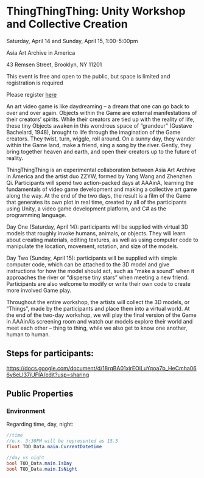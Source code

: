 ThingThingThing: Unity Workshop and Collective Creation
===================

Saturday, April 14 and Sunday, April 15, 1:00-5:00pm

Asia Art Archive in America

43 Remsen Street, Brooklyn, NY 11201



This event is free and open to the public, but space is limited and registration is required

Please register [here](https://www.eventbrite.com/e/thingthingthing-unity-workshop-and-collective-creation-tickets-44722475127)

An art video game is like daydreaming – a dream that one can go back to over and over again. Objects within the Game are external manifestations of their creators’ spirits. While their creators are tied up with the reality of life, these tiny Objects awaken in this wondrous space of “grandeur” (Gustave Bachelard, 1948), brought to life through the imagination of the Game creators. They twist, turn, wiggle, roll around. On a sunny day, they wander within the Game land, make a friend, sing a song by the river. Gently, they bring together heaven and earth, and open their creators up to the future of reality.

ThingThingThing is an experimental collaboration between Asia Art Archive in America and the artist duo ZZYW, formed by Yang Wang and Zhenzhen Qi. Participants will spend two action-packed days at AAAinA, learning the fundamentals of video game development and making a collective art game along the way. At the end of the two days, the result is a film of the Game that generates its own plot in real time, created by all of the participants using Unity, a video game development platform, and C# as the programming language.

Day One (Saturday, April 14): participants will be supplied with virtual 3D models that roughly invoke humans, animals, or objects. They will learn about creating materials, editing textures, as well as using computer code to manipulate the location, movement, rotation, and size of the models.

Day Two (Sunday, April 15): participants will be supplied with simple computer code, which can be attached to the 3D model and give instructions for how the model should act, such as “make a sound” when it approaches the river or “disperse tiny stars” when meeting a new friend. Participants are also welcome to modify or write their own code to create more involved Game play.

Throughout the entire workshop, the artists will collect the 3D models, or “Things”, made by the participants and place them into a virtual world. At the end of the two-day workshop, we will play the final version of the Game in AAAinA’s screening room and watch our models explore their world and meet each other – thing to thing, while we also get to know one another, human to human.



## Steps for participants:

https://docs.google.com/document/d/18rqBA01xjrEOiLuYqoa7b_HeCmha066y6eLI37iUFIA/edit?usp=sharing




## Public Properties

### Environment

Regarding time, day, night:

```csharp
//time
//e.x. 3:30PM will be represented as 15.5
float TOD_Data.main.CurrentDatetime

//day vs night
bool TOD_Data.main.IsDay
bool TOD_Data.main.IsNight
```




